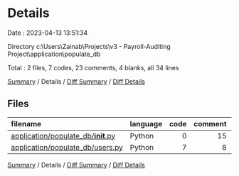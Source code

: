 # Details

Date : 2023-04-13 13:51:34

Directory c:\\Users\\Zainab\\Projects\\v3 - Payroll-Auditing Project\\application\\populate_db

Total : 2 files,  7 codes, 23 comments, 4 blanks, all 34 lines

[Summary](results.md) / Details / [Diff Summary](diff.md) / [Diff Details](diff-details.md)

## Files
| filename | language | code | comment | blank | total |
| :--- | :--- | ---: | ---: | ---: | ---: |
| [application/populate_db/__init__.py](/application/populate_db/__init__.py) | Python | 0 | 15 | 1 | 16 |
| [application/populate_db/users.py](/application/populate_db/users.py) | Python | 7 | 8 | 3 | 18 |

[Summary](results.md) / Details / [Diff Summary](diff.md) / [Diff Details](diff-details.md)
